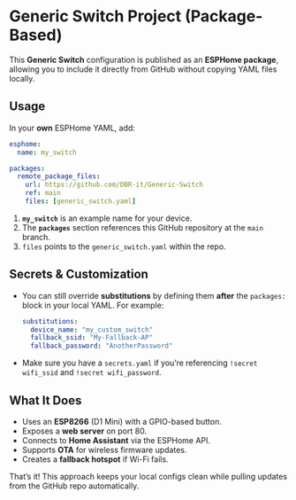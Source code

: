 # Generic Switch Project (Package-Based)

This **Generic Switch** configuration is published as an **ESPHome package**, allowing you to include it directly from GitHub without copying YAML files locally.

## Usage
In your **own** ESPHome YAML, add:
```yaml
esphome:
  name: my_switch

packages:
  remote_package_files:
    url: https://github.com/DBR-it/Generic-Switch
    ref: main
    files: [generic_switch.yaml]
```

1. **`my_switch`** is an example name for your device.
2. The **`packages`** section references this GitHub repository at the `main` branch.
3. `files` points to the `generic_switch.yaml` within the repo.

## Secrets & Customization
- You can still override **substitutions** by defining them **after** the `packages:` block in your local YAML. For example:
  ```yaml
  substitutions:
    device_name: "my_custom_switch"
    fallback_ssid: "My-Fallback-AP"
    fallback_password: "AnotherPassword"
  ```
- Make sure you have a `secrets.yaml` if you’re referencing `!secret wifi_ssid` and `!secret wifi_password`.

## What It Does
- Uses an **ESP8266** (D1 Mini) with a GPIO-based button.
- Exposes a **web server** on port 80.
- Connects to **Home Assistant** via the ESPHome API.
- Supports **OTA** for wireless firmware updates.
- Creates a **fallback hotspot** if Wi-Fi fails.

That’s it! This approach keeps your local configs clean while pulling updates from the GitHub repo automatically.

